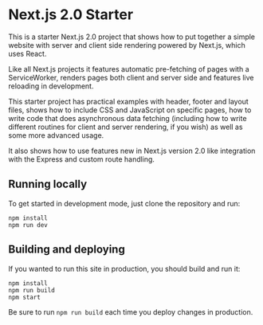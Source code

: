 # Next.js 2.0 Starter

This is a starter Next.js 2.0 project that shows how to put together a simple website with server and client side rendering powered by Next.js, which uses React.

Like all Next.js projects it features automatic pre-fetching of pages with a ServiceWorker, renders pages both client and server side and features live reloading in development.

This starter project has practical examples with header, footer and layout files, shows how to include CSS and JavaScript on specific pages, how to write code that does asynchronous data fetching (including how to write different routines for client and server rendering, if you wish) as well as some more advanced usage.

It also shows how to use features new in Next.js version 2.0 like integration with the Express and custom route handling.

## Running locally

To get started in development mode, just clone the repository and run:

    npm install
    npm run dev

## Building and deploying

If you wanted to run this site in production, you should build and run it:

    npm install
    npm run build
    npm start

Be sure to run `npm run build` each time you deploy changes in production.
